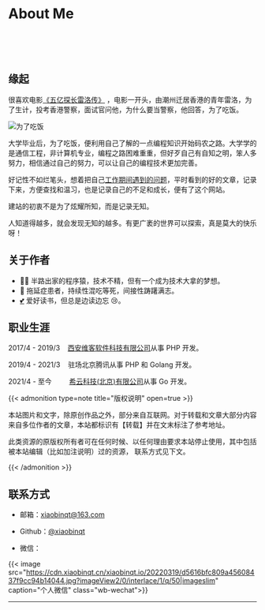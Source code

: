 # About Me


<br><br><br>

## 缘起

很喜欢电影[《五亿探长雷洛传》](https://zh.wikipedia.org/wiki/%E4%BA%94%E5%84%84%E6%8E%A2%E9%95%B7%E9%9B%B7%E6%B4%9B%E5%82%B3)
，电影一开头，由潮州迁居香港的青年雷洛，为了生计，投考香港警察，面试官问他，为什么要当警察，他回答，为了吃饭。

[//]: # (![为了吃饭]&#40;https://cdn.xiaobinqt.cn/xiaobinqt.io/20220401/0fab5cacd5f04b109eba61f29acebe4a.png?imageView2/0/q/75|watermark/2/text/eGlhb2JpbnF0/font/dmlqYXlh/fontsize/1000/fill/IzVDNUI1Qg==/dissolve/52/gravity/SouthEast/dx/15/dy/15 '为了吃饭'&#41;)

![为了吃饭](https://cdn.xiaobinqt.cn/xiaobinqt.io/20220403/b6b538a1eff54d8bbfe30c07a064a550.png?imageView2/0/q/75|watermark/2/text/eGlhb2JpbnF0/font/dmlqYXlh/fontsize/1000/fill/IzVDNUI1Qg==/dissolve/52/gravity/SouthEast/dx/15/dy/15 '为了吃饭')

大学毕业后，为了吃饭，便利用自己了解的一点编程知识开始码农之路。大学学的是通信工程，非计算机专业，编程之路困难重重，但好歹自己有自知之明，笨人多努力，相信通过自己的努力，可以让自己的编程技术更加完善。

好记性不如烂笔头，想着把自己[工作期间遇到的问题](/problems-in-work)，平时看到的好的文章，记录下来，方便查找和温习，也是记录自己的不足和成长，便有了这个网站。

建站的初衷不是为了炫耀所知，而是记录无知。

人知道得越多，就会发现无知的越多。有更广袤的世界可以探索，真是莫大的快乐呀！

## 关于作者

+ 👨‍💻 半路出家的程序猿，技术不精，但有一个成为技术大拿的梦想。
+ 🤪 拖延症患者，持续性混吃等死，间接性踌躇满志。
+ <a href="/love">:two_hearts:</a> 爱好读书，但总是边读边忘 :cry:。

## 职业生涯

2017/4 - 2019/3 &nbsp;&nbsp;  [西安维客软件科技有限公司](https://www.victtech.com/)从事 PHP 开发。

2019/4 - 2021/3 &nbsp;&nbsp; 驻场北京腾讯从事 PHP 和 Golang 开发。

2021/4 - 至今 &nbsp;&nbsp;&nbsp;&nbsp;&nbsp;&nbsp;&nbsp; [希云科技(北京)有限公司](http://www.xii.cloud/)从事 Go 开发。

{{< admonition type=note title="版权说明" open=true >}}

本站图片和文字，除原创作品之外，部分来自互联网。对于转载和文章大部分内容来自多位作者的文章，本站都标识有【转载】并在文末标注了参考地址。

此类资源的原版权所有者可在任何时候、以任何理由要求本站停止使用，其中包括被本站编辑（比如加注说明）过的资源， 联系方式见下文。

{{< /admonition >}}

## 联系方式

+ 邮箱：[xiaobinqt@163.com](mailto:xiaobinqt@163.com)

+ Github：[@xiaobinqt](https://github.com/xiaobinqt)

+ 微信：

{{< image src="https://cdn.xiaobinqt.cn/xiaobinqt.io/20220319/d5616bfc809a45608437f9cc94b14044.jpg?imageView2/0/interlace/1/q/50|imageslim"
caption="个人微信" class="wb-wechat">}}


***

